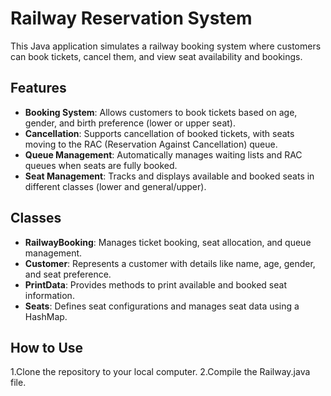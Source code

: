# Railway Reservation System

This Java application simulates a railway booking system where customers can book tickets, cancel them, and view seat availability and bookings.

## Features

- **Booking System**: Allows customers to book tickets based on age, gender, and birth preference (lower or upper seat).
- **Cancellation**: Supports cancellation of booked tickets, with seats moving to the RAC (Reservation Against Cancellation) queue.
- **Queue Management**: Automatically manages waiting lists and RAC queues when seats are fully booked.
- **Seat Management**: Tracks and displays available and booked seats in different classes (lower and general/upper).

## Classes

- **RailwayBooking**: Manages ticket booking, seat allocation, and queue management.
- **Customer**: Represents a customer with details like name, age, gender, and seat preference.
- **PrintData**: Provides methods to print available and booked seat information.
- **Seats**: Defines seat configurations and manages seat data using a HashMap.

## How to Use

1.Clone the repository to your local computer.
2.Compile the Railway.java file.
